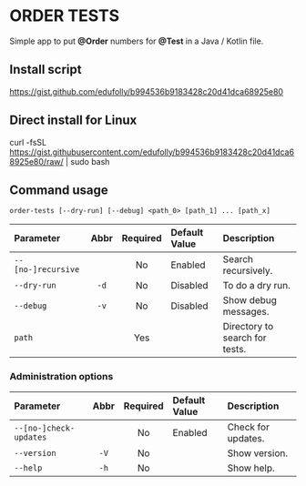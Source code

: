 # ORDER TESTS

Simple app to put **@Order** numbers for **@Test** in a Java / Kotlin file.

## Install script

https://gist.github.com/edufolly/b994536b9183428c20d41dca68925e80

## Direct install for Linux

curl -fsSL https://gist.githubusercontent.com/edufolly/b994536b9183428c20d41dca68925e80/raw/ | sudo bash

## Command usage

```shell
order-tests [--dry-run] [--debug] <path_0> [path_1] ... [path_x]
```

| Parameter          | Abbr | Required | Default Value | Description                    |
|:-------------------|:----:|:--------:|:--------------|:-------------------------------|
| `--[no-]recursive` |      |    No    | Enabled       | Search recursively.            |
| `--dry-run`        | `-d` |    No    | Disabled      | To do a dry run.               |
| `--debug`          | `-v` |    No    | Disabled      | Show debug messages.           |
| `path`             |      |   Yes    |               | Directory to search for tests. |

### Administration options

| Parameter              | Abbr | Required | Default Value | Description        |
|:-----------------------|:----:|:--------:|:--------------|:-------------------|
| `--[no-]check-updates` |      |    No    | Enabled       | Check for updates. |
| `--version`            | `-V` |    No    |               | Show version.      |
| `--help`               | `-h` |    No    |               | Show help.         |
